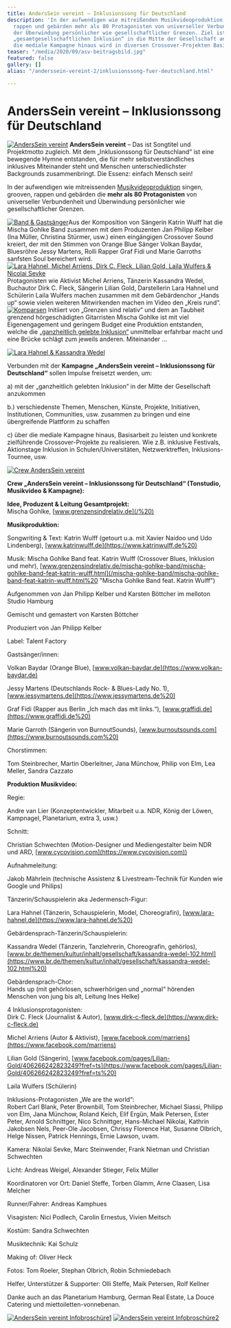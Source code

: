 ```yaml
---
title: AndersSein vereint – Inklusionssong für Deutschland
description: 'In der aufwendigen wie mitreißenden Musikvideoproduktion singen, grooven,
  rappen und gebärden mehr als 80 Protagonisten von universeller Verbundenheit und
  der Überwindung persönlicher wie gesellschaftlicher Grenzen. Ziel ist es, mit der
  „gesamtgesellschaftlichen Inklusion“ in die Mitte der Gesellschaft anzukommen. Über
  die mediale Kampagne hinaus wird in diversen Crossover-Projekten Basisarbeit geleistet. '
teaser: "/media/2020/09/asv-beitragsbild.jpg"
featured: false
gallery: []
alias: "/anderssein-vereint-2/inklusionssong-fuer-deutschland.html"

---
```

# AndersSein vereint – Inklusionssong für Deutschland

[![AndersSein vereint](/media/2015/04/AndersSein-vereint-Massenszene2-_-Foto-by-Tom-Roeler.jpg "Foto by Tom Roeler")](/media/2015/04/AndersSein-vereint-Massenszene2-_-Foto-by-Tom-Roeler.jpg) **AndersSein vereint** – Das ist Songtitel und Projektmotto zugleich. Mit dem „Inklusionssong für Deutschland“ ist eine bewegende Hymne entstanden, die für mehr selbstverständliches inklusives Miteinander steht und Menschen unterschiedlichster Backgrounds zusammenbringt. Die Essenz: einfach Mensch sein!

In der aufwendigen wie mitreissenden [Musikvideoproduktion](https://youtu.be/KPi9ZNp-YJQ) singen, grooven, rappen und gebärden die **mehr als 80 Protagonisten** von universeller Verbundenheit und Überwindung persönlicher wie gesellschaftlicher Grenzen.

[![Band & Gastsänger](/media/2015/04/AndersSein-vereint-Band-Gastsänger-_-Foto-by-Tom-Roeler.jpg "Foto by Tom Roeler")](/media/2015/04/AndersSein-vereint-Band-Gastsänger-_-Foto-by-Tom-Roeler.jpg)Aus der Komposition von Sängerin Katrin Wulff hat die Mischa Gohlke Band zusammen mit dem Produzenten Jan Philipp Kelber (Ina Müller, Christina Stürmer, usw.) einen eingängigen Crossover Sound kreiert, der mit den Stimmen von Orange Blue Sänger Volkan Baydar, Bluesröhre Jessy Martens, Rolli Rapper Graf Fidi und Marie Garroths sanfsten Soul bereichert wird.[![Lara Hahnel, Michel Arriens, Dirk C. Fleck, Lilian Gold, Laila Wulfers & Nicolai Sevke](/media/2015/04/IK_9857.jpg "Lara Hahnel, Michel Arriens, Dirk C. Fleck, Lilian Gold, Laila Wulfers & Nicolai Sevke")](/media/2015/04/IK_9857.jpg) Protagonisten wie Aktivist Michel Arriens, Tänzerin Kassandra Wedel, Buchautor Dirk C. Fleck, Sängerin Lilian Gold, Darstellerin Lara Hahnel und Schülerin Laila Wulfers machen zusammen mit dem Gebärdenchor „Hands up“ sowie vielen weiteren Mitwirkenden machen im Video den „Kreis rund“.[![Komparsen](/media/2015/04/Komparsen-_-Foto-by-Tom-Roeler.jpg "Foto by Tom Roeler")](/media/2015/04/Komparsen-_-Foto-by-Tom-Roeler.jpg) Initiiert von „Grenzen sind relativ“ und dem an Taubheit grenzend hörgeschädigten Gitarristen Mischa Gohlke ist mit viel Eigenengagement und geringem Budget eine Produktion entstanden, welche die [„ganzheitlich gelebte Inklusion“](/anderssein-vereint-2/worum-geht-es.html) unmittelbar erfahrbar macht und eine Brücke schlägt zum jeweils anderen. Miteinander …

[![Lara Hahnel & Kassandra Wedel](/media/2015/04/Bildschirmfoto-2015-04-12-um-12.44.30-21.jpg "Lara Hahnel & Kassandra Wedel")](/media/2015/04/Bildschirmfoto-2015-04-12-um-12.44.30-21.jpg) 

Verbunden mit der **Kampagne „AndersSein vereint – Inklusionssong für Deutschland“** sollen Impulse freisetzt werden, um:

a) mit der „ganzheitlich gelebten Inklusion“ in der Mitte der Gesellschaft anzukommen

b.) verschiedenste Themen, Menschen, Künste, Projekte, Initiativen, Institutionen, Communities, usw. zusammen zu bringen und eine übergreifende Plattform zu schaffen

c) über die mediale Kampagne hinaus, Basisarbeit zu leisten und konkrete zielführende Crossover-Projekte zu realisieren. Wie z.B. inklusive Festivals, Aktionstage Inklusion in Schulen/Universitäten, Netzwerktreffen, Inklusions-Tournee, usw.

[![Crew AndersSein vereint](/media/2015/04/AndersSein-vereint-Crew1-_-Foto-by-Tom-Roeler-2.jpg "Foto by Tom Roeler")](/media/2015/04/AndersSein-vereint-Crew1-_-Foto-by-Tom-Roeler-2.jpg)

**Crew „AndersSein vereint – Inklusionssong für Deutschland“ (Tonstudio, Musikvideo & Kampagne):**

**Idee, Produzent & Leitung Gesamtprojekt:**  
Mischa Gohlke, [www.grenzensindrelativ.de](/%20)

**Musikproduktion:**

Songwriting & Text: Katrin Wulff (getourt u.a. mit Xavier Naidoo und Udo Lindenberg), [www.katrinwulff.de](https://www.katrinwulff.de%20)

Musik: Mischa Gohlke Band feat. Katrin Wulff (Crossover Blues, Inklusion und mehr), [www.grenzensindrelativ.de/mischa-gohlke-band/mischa-gohlke-band-feat-katrin-wulff.html](/mischa-gohlke-band/mischa-gohlke-band-feat-katrin-wulff.html%20 "Mischa Gohlke Band feat. Katrin Wulff")

Aufgenommen von Jan Philipp Kelber und Karsten Böttcher im melloton Studio Hamburg

Gemischt und gemastert von Karsten Böttcher

Produziert von Jan Philipp Kelber

Label: Talent Factory

Gastsänger/innen:

Volkan Baydar (Orange Blue), [www.volkan-baydar.de](https://www.volkan-baydar.de)

Jessy Martens (Deutschlands Rock- & Blues-Lady No. 1), [www.jessymartens.de](https://www.jessymartens.de%20)

Graf Fidi (Rapper aus Berlin „Ich mach das mit links.“), [www.graffidi.de](https://www.graffidi.de%20)

Marie Garroth (Sängerin von BurnoutSounds), [www.burnoutsounds.com](https://www.burnoutsounds.com%20)

Chorstimmen:

Tom Steinbrecher, Martin Oberleitner, Jana Münchow, Philip von Elm, Lea Meller, Sandra Cazzato

**Produktion Musikvideo:**

Regie:

Andre van Lier (Konzeptentwickler, Mitarbeit u.a. NDR, König der Löwen, Kampnagel, Planetarium, extra 3, usw.)

Schnitt:

Christian Schwechten (Motion-Designer und Mediengestalter beim NDR und ARD, [www.cycovision.com](https://www.cycovision.com))

Aufnahmeleitung:

Jakob Mährlein (technische Assistenz & Livestream-Technik für Kunden wie Google und Philips)

Tänzerin/Schauspielerin aka Jedermensch-Figur:

Lara Hahnel (Tänzerin, Schauspielerin, Model, Choreografin), [www.lara-hahnel.de](https://www.lara-hahnel.de%20)

Gebärdensprach-Tänzerin/Schauspielerin:

Kassandra Wedel (Tänzerin, Tanzlehrerin, Choreografin, gehörlos), [www.br.de/themen/kultur/inhalt/gesellschaft/kassandra-wedel-102.html](https://www.br.de/themen/kultur/inhalt/gesellschaft/kassandra-wedel-102.html%20)

Gebärdensprach-Chor:  
Hands up (mit gehörlosen, schwerhörigen und „normal“ hörenden Menschen von jung bis alt, Leitung Ines Helke)

4 Inklusionsprotagonisten:  
Dirk C. Fleck (Journalist & Autor), [www.dirk-c-fleck.de](https://www.dirk-c-fleck.de)

Michel Arriens (Autor & Aktivist), [www.facebook.com/marriens](https://www.facebook.com/marriens)

Lilian Gold (Sängerin), [www.facebook.com/pages/Lilian-Gold/406266242823249?fref=ts](https://www.facebook.com/pages/Lilian-Gold/406266242823249?fref=ts%20)

Laila Wulfers (Schülerin)

Inklusions-Protagonisten „We are the world“:  
Robert Carl Blank, Peter Brownbill, Tom Steinbrecher, Michael Siassi, Philipp von Elm, Jana Münchow, Roland Keich, Elif Ergün, Maik Petersen, Ester Peter, Arnold Schnittger, Nico Schnittger, Hans-Michael Nikolai, Kathrin Jakobsen Nels, Peer-Ole Jacobsen, Chrissy Florence Hat, Susanne Olbrich, Helge Nissen, Patrick Hennings, Ernie Lawson, uvam.

Kamera: Nikolai Sevke, Marc Steinwender, Frank Nietman und Christian Schwechten

Licht: Andreas Weigel, Alexander Stieger, Felix Müller

Koordinatoren vor Ort: Daniel Steffe, Torben Glamm, Arne Claasen, Lisa Melcher

Runner/Fahrer: Andreas Kamphues

Visagisten: Nici Podlech, Carolin Ernestus, Vivien Meitsch

Kostüm: Sandra Schwechten

Musiktechnik: Kai Schulz

Making of: Oliver Heck

Fotos: Tom Roeler, Stephan Olbrich, Robin Schmiedebach

Helfer, Unterstützer & Supporter: Olli Steffe, Maik Petersen, Rolf Kellner

Danke auch an das Planetarium Hamburg, German Real Estate, La Douce Catering und miettoiletten-vonnebenan.

[![AndersSein vereint Infobroschüre1](/media/2015/04/AndersSein-vereint-Infobroschuere1.jpg)](/media/2015/04/AndersSein-vereint-Infobroschuere1.jpg) [![AndersSein vereint Infobroschüre2](/media/2015/04/AndersSein-vereint-Infobroschuere2.jpg)](/media/2015/04/AndersSein-vereint-Infobroschuere2.jpg)